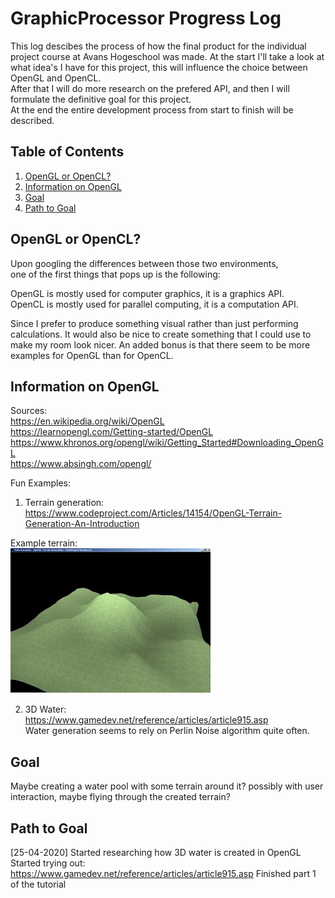 <h1> GraphicProcessor Progress Log </h1>

This log descibes the process of how the final product for the individual project course at Avans Hogeschool was made.
At the start I'll take a look at what idea's I have for this project, this will influence the choice between OpenGL and OpenCL. <br>
After that I will do more research on the prefered API, and then I will formulate the definitive goal for this project.<br>
At the end the entire development process from start to finish will be described.

<h2> Table of Contents </h2>

1. [OpenGL or OpenCL?](#GLCL)
3. [Information on OpenGL ](#GL)
4. [Goal](#Goal)
5. [Path to Goal ](#PtG)

<a name="GLCL"></a>
## OpenGL or OpenCL?

Upon googling the differences between those two environments, <br>
one of the first things that pops up is the following: <br>

OpenGL is mostly used for computer graphics, it is a graphics API. <br>
OpenCL is mostly used for parallel computing, it is a computation API. <br>

Since I prefer to produce something visual rather than just performing calculations.
It would also be nice to create something that I could use to make my room look nicer.
An added bonus is that there seem to be more examples for OpenGL than for OpenCL.

<a name="GL"></a>
## Information on OpenGL

Sources: <br>
https://en.wikipedia.org/wiki/OpenGL <br>
https://learnopengl.com/Getting-started/OpenGL <br>
https://www.khronos.org/opengl/wiki/Getting_Started#Downloading_OpenGL <br>
https://www.absingh.com/opengl/

Fun Examples: <br>

1. Terrain generation: https://www.codeproject.com/Articles/14154/OpenGL-Terrain-Generation-An-Introduction <br>

Example terrain: <br>
![Simple terrain](/Images/SimpleTerrain.jpg)

2. 3D Water: <br>
   https://www.gamedev.net/reference/articles/article915.asp <br>
   Water generation seems to rely on Perlin Noise algorithm quite often.


<a name="Goal"></a>
## Goal

Maybe creating a water pool with some terrain around it? possibly with user interaction, maybe flying through the created terrain?

<a name="PtG"></a>
## Path to Goal

[25-04-2020]
Started researching how 3D water is created in OpenGL
Started trying out: https://www.gamedev.net/reference/articles/article915.asp
Finished part 1 of the tutorial
